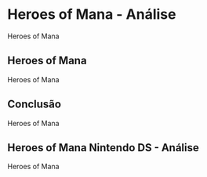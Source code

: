---
---

# Heroes of Mana - Análise

Heroes of Mana

## Heroes of Mana

Heroes of Mana

## Conclusão

Heroes of Mana

## Heroes of Mana Nintendo DS - Análise

Heroes of Mana
